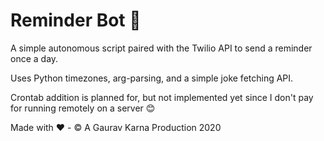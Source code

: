 # Reminder Bot :robot:
  
A simple autonomous script paired with the Twilio API to send a reminder once a day.  
  
Uses Python timezones, arg-parsing, and a simple joke fetching API.  
  
Crontab addition is planned for, but not implemented yet since I don't pay for running remotely on a server :blush:  
  
Made with :heart: - &copy; A Gaurav Karna Production 2020
